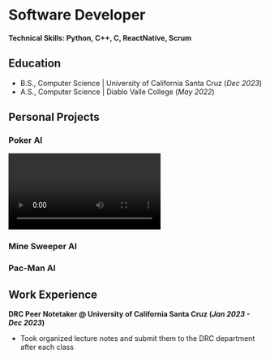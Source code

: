 # Software Developer

#### Technical Skills: Python, C++, C, ReactNative, Scrum

## Education		        		
- B.S., Computer Science | University of California Santa Cruz (_Dec 2023_)
- A.S., Computer Science | Diablo Valle College (_May 2022_)

## Personal Projects
### Poker AI

 <video autoplay loop>
  <source src="https://github.com/juhayash/portfolio/assets/140232266/5873426d-65a0-490e-b2ad-e6f2a56a7c08">
 </video>

### Mine Sweeper AI

### Pac-Man AI


## Work Experience
**DRC Peer Notetaker @ University of California Santa Cruz (_Jan 2023 - Dec 2023_)**
- Took organized lecture notes and submit them to the DRC department after each class
